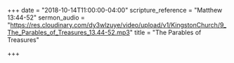 +++
date = "2018-10-14T11:00:00-04:00"
scripture_reference = "Matthew 13:44-52"
sermon_audio = "https://res.cloudinary.com/dy3wlzuye/video/upload/v1/KingstonChurch/9_The_Parables_of_Treasures_13.44-52.mp3"
title = "The Parables of Treasures"

+++
